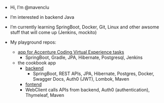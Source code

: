 - Hi, I’m @mavenclu


- I’m interested in backend Java
- I’m currently learning SpringBoot, Docker, Git, Linux and other awsome stuff that will come up (Jenkins, mockito)
- My playground repos:
  * [app for Accenture Coding Virtual Experience tasks](https://github.com/mavenclu/mock-company-webapp)
    * SpringBoot, Gradle, JPA, Hibernate, Postgresql, Jenkins
  * the cookbook app
    * [backend](https://github.com/mavenclu/the-cookbook)
      * SpringBoot, REST APIs, JPA, Hibernate, Postgres, Docker, Swagger Docs, Auth0 (JWT), Lombok, Maven
    * [fontend](https://github.com/mavenclu/the-coockbook-frontend)
     * WebClient calls APIs from backend, Auth0 (authentication), Thymeleaf, Maven 




<!---
mavenclu/mavenclu is a ✨ special ✨ repository because its `README.md` (this file) appears on your GitHub profile.
You can click the Preview link to take a look at your changes.
--->
